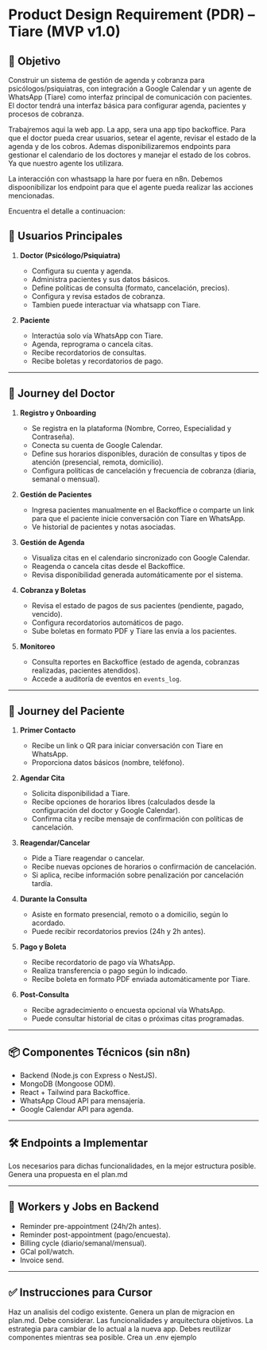 # Product Design Requirement (PDR) – Tiare (MVP v1.0)

## 🎯 Objetivo

Construir un sistema de gestión de agenda y cobranza para psicólogos/psiquiatras, con integración a Google Calendar y un agente de WhatsApp (Tiare) como interfaz principal de comunicación con pacientes. El doctor tendrá una interfaz básica para configurar agenda, pacientes y procesos de cobranza. 

Trabajremos aqui la web app.
La app, sera una app tipo backoffice. 
Para que el doctor  pueda crear usuarios, setear el agente, revisar el estado de la agenda y de los cobros.
Ademas disponibilizaremos endpoints para gestionar el calendario de los doctores y manejar el estado de los cobros. Ya que nuestro agente los utilizara.

La interacción con whastsapp la hare por fuera en n8n. Debemos dispoonibilizar los endpoint para que el agente pueda realizar las acciones mencionadas.

Encuentra el detalle a continuacion:

## 👥 Usuarios Principales

1. **Doctor (Psicólogo/Psiquiatra)**

   * Configura su cuenta y agenda.
   * Administra pacientes y sus datos básicos.
   * Define políticas de consulta (formato, cancelación, precios).
   * Configura y revisa estados de cobranza.
   * Tambien puede interactuar via whatsapp con Tiare.

2. **Paciente**

   * Interactúa solo vía WhatsApp con Tiare.
   * Agenda, reprograma o cancela citas.
   * Recibe recordatorios de consultas.
   * Recibe boletas y recordatorios de pago.

---

## 🧭 Journey del Doctor

1. **Registro y Onboarding**

   * Se registra en la plataforma (Nombre, Correo, Especialidad y Contraseña).
   * Conecta su cuenta de Google Calendar.
   * Define sus horarios disponibles, duración de consultas y tipos de atención (presencial, remota, domicilio).
   * Configura políticas de cancelación y frecuencia de cobranza (diaria, semanal o mensual).

2. **Gestión de Pacientes**

   * Ingresa pacientes manualmente en el Backoffice o comparte un link para que el paciente inicie conversación con Tiare en WhatsApp.
   * Ve historial de pacientes y notas asociadas.

3. **Gestión de Agenda**

   * Visualiza citas en el calendario sincronizado con Google Calendar.
   * Reagenda o cancela citas desde el Backoffice.
   * Revisa disponibilidad generada automáticamente por el sistema.

4. **Cobranza y Boletas**

   * Revisa el estado de pagos de sus pacientes (pendiente, pagado, vencido).
   * Configura recordatorios automáticos de pago.
   * Sube boletas en formato PDF y Tiare las envía a los pacientes.

5. **Monitoreo**

   * Consulta reportes en Backoffice (estado de agenda, cobranzas realizadas, pacientes atendidos).
   * Accede a auditoría de eventos en `events_log`.

---

## 🧭 Journey del Paciente

1. **Primer Contacto**

   * Recibe un link o QR para iniciar conversación con Tiare en WhatsApp.
   * Proporciona datos básicos (nombre, teléfono).

2. **Agendar Cita**

   * Solicita disponibilidad a Tiare.
   * Recibe opciones de horarios libres (calculados desde la configuración del doctor y Google Calendar).
   * Confirma cita y recibe mensaje de confirmación con políticas de cancelación.

3. **Reagendar/Cancelar**

   * Pide a Tiare reagendar o cancelar.
   * Recibe nuevas opciones de horarios o confirmación de cancelación.
   * Si aplica, recibe información sobre penalización por cancelación tardía.

4. **Durante la Consulta**

   * Asiste en formato presencial, remoto o a domicilio, según lo acordado.
   * Puede recibir recordatorios previos (24h y 2h antes).

5. **Pago y Boleta**

   * Recibe recordatorio de pago vía WhatsApp.
   * Realiza transferencia o pago según lo indicado.
   * Recibe boleta en formato PDF enviada automáticamente por Tiare.

6. **Post-Consulta**

   * Recibe agradecimiento o encuesta opcional vía WhatsApp.
   * Puede consultar historial de citas o próximas citas programadas.

---

## 📦 Componentes Técnicos (sin n8n)

* Backend (Node.js con Express o NestJS).
* MongoDB (Mongoose ODM).
* React + Tailwind para Backoffice.
* WhatsApp Cloud API para mensajería.
* Google Calendar API para agenda.

---

## 🛠️ Endpoints a Implementar

Los necesarios para dichas funcionalidades, en la mejor estructura posible. Genera una propuesta en el plan.md

---

## 🔁 Workers y Jobs en Backend

* Reminder pre-appointment (24h/2h antes).
* Reminder post-appointment (pago/encuesta).
* Billing cycle (diario/semanal/mensual).
* GCal poll/watch.
* Invoice send.

---

## ✅ Instrucciones para Cursor

Haz un analisis del codigo existente.
Genera un plan de migracion en plan.md.
Debe considerar.
Las funcionalidades y arquitectura objetivos.
La estrategia para cambiar de lo actual a la nueva app.
Debes reutilizar componentes mientras sea posible.
Crea un .env ejemplo
